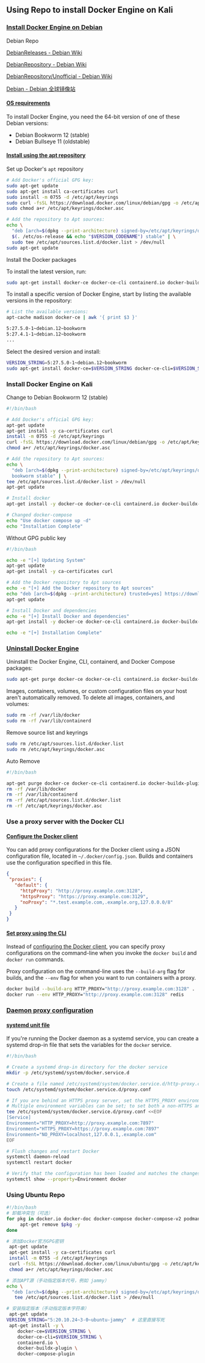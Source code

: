 ## Using Repo to install Docker Engine on Kali

### [Install Docker Engine on Debian](https://docs.docker.com/engine/install/debian/)

Debian Repo 

[DebianReleases - Debian Wiki](https://wiki.debian.org/DebianReleases)

[DebianRepository - Debian Wiki](https://wiki.debian.org/DebianRepository)

[DebianRepository/Unofficial - Debian Wiki](https://wiki.debian.org/DebianRepository/Unofficial)

[Debian - Debian 全球镜像站](https://www.debian.org/mirror/list)

#### [OS requirements](https://docs.docker.com/engine/install/debian/#os-requirements)

To install Docker Engine, you need the 64-bit version of one of these Debian versions:

- Debian Bookworm 12 (stable)
- Debian Bullseye 11 (oldstable)

#### [Install using the apt repository](https://docs.docker.com/engine/install/debian/#install-using-the-repository)

Set up Docker's `apt` repository

```sh
# Add Docker's official GPG key:
sudo apt-get update
sudo apt-get install ca-certificates curl
sudo install -m 0755 -d /etc/apt/keyrings
sudo curl -fsSL https://download.docker.com/linux/debian/gpg -o /etc/apt/keyrings/docker.asc
sudo chmod a+r /etc/apt/keyrings/docker.asc

# Add the repository to Apt sources:
echo \
  "deb [arch=$(dpkg --print-architecture) signed-by=/etc/apt/keyrings/docker.asc] https://download.docker.com/linux/debian \
  $(. /etc/os-release && echo "$VERSION_CODENAME") stable" | \
  sudo tee /etc/apt/sources.list.d/docker.list > /dev/null
sudo apt-get update
```

Install the Docker packages

To install the latest version, run:

```bash
sudo apt-get install docker-ce docker-ce-cli containerd.io docker-buildx-plugin docker-compose-plugin
```

To install a specific version of Docker Engine, start by listing the available versions in the repository:

```bash
# List the available versions:
apt-cache madison docker-ce | awk '{ print $3 }'

5:27.5.0-1~debian.12~bookworm
5:27.4.1-1~debian.12~bookworm
...
```

Select the desired version and install:

```bash
VERSION_STRING=5:27.5.0-1~debian.12~bookworm
sudo apt-get install docker-ce=$VERSION_STRING docker-ce-cli=$VERSION_STRING containerd.io docker-buildx-plugin docker-compose-plugin
```

### Install Docker Engine on Kali

Change to Debian Bookworm 12 (stable)

```sh
#!/bin/bash

# Add Docker's official GPG key:
apt-get update
apt-get install -y ca-certificates curl
install -m 0755 -d /etc/apt/keyrings
curl -fsSL https://download.docker.com/linux/debian/gpg -o /etc/apt/keyrings/docker.asc
chmod a+r /etc/apt/keyrings/docker.asc

# Add the repository to Apt sources:
echo \
  "deb [arch=$(dpkg --print-architecture) signed-by=/etc/apt/keyrings/docker.asc] https://download.docker.com/linux/debian \
  bookworm stable" | \
tee /etc/apt/sources.list.d/docker.list > /dev/null
apt-get update

# Install docker
apt-get install -y docker-ce docker-ce-cli containerd.io docker-buildx-plugin docker-compose-plugin

# Changed docker-compose
echo "Use docker compose up -d"
echo "Installation Complete"
```

Without GPG public key

```sh
#!/bin/bash

echo -e "[+] Updating System"
apt-get update
apt-get install -y ca-certificates curl

# Add the Docker repository to Apt sources
echo -e "[+] Add the Docker repository to Apt sources"
echo "deb [arch=$(dpkg --print-architecture) trusted=yes] https://download.docker.com/linux/debian bookworm stable" | tee /etc/apt/sources.list.d/docker.list > /dev/null
apt-get update

# Install Docker and dependencies
echo -e "[+] Install Docker and dependencies"
apt-get install -y docker-ce docker-ce-cli containerd.io docker-buildx-plugin docker-compose-plugin

echo -e "[+] Installation Complete"
```

### [Uninstall Docker Engine](https://docs.docker.com/engine/install/debian/#uninstall-docker-engine)

Uninstall the Docker Engine, CLI, containerd, and Docker Compose packages:

```bash
sudo apt-get purge docker-ce docker-ce-cli containerd.io docker-buildx-plugin docker-compose-plugin docker-ce-rootless-extras
```

Images, containers, volumes, or custom configuration files on your host aren't automatically removed. To delete all images, containers, and volumes:

```bash
sudo rm -rf /var/lib/docker
sudo rm -rf /var/lib/containerd
```

Remove source list and keyrings

```bash
sudo rm /etc/apt/sources.list.d/docker.list
sudo rm /etc/apt/keyrings/docker.asc
```

Auto Remove

```bash
#!/bin/bash

apt-get purge docker-ce docker-ce-cli containerd.io docker-buildx-plugin docker-compose-plugin docker-ce-rootless-extras -y
rm -rf /var/lib/docker
rm -rf /var/lib/containerd
rm -rf /etc/apt/sources.list.d/docker.list
rm -rf /etc/apt/keyrings/docker.asc
```

### Use a proxy server with the Docker CLI

#### [Configure the Docker client](https://docs.docker.com/engine/cli/proxy/#configure-the-docker-client)

You can add proxy configurations for the Docker client using a JSON configuration file, located in `~/.docker/config.json`. Builds and containers use the configuration specified in this file.

```json
{
 "proxies": {
   "default": {
     "httpProxy": "http://proxy.example.com:3128",
     "httpsProxy": "https://proxy.example.com:3129",
     "noProxy": "*.test.example.com,.example.org,127.0.0.0/8"
   }
 }
}
```

#### [Set proxy using the CLI](https://docs.docker.com/engine/cli/proxy/#set-proxy-using-the-cli)

Instead of [configuring the Docker client](https://docs.docker.com/engine/cli/proxy/#configure-the-docker-client), you can specify proxy configurations on the command-line when you invoke the `docker build` and `docker run` commands.

Proxy configuration on the command-line uses the `--build-arg` flag for builds, and the `--env` flag for when you want to run containers with a proxy.

```bash
docker build --build-arg HTTP_PROXY="http://proxy.example.com:3128" .
docker run --env HTTP_PROXY="http://proxy.example.com:3128" redis
```

### [Daemon proxy configuration](https://docs.docker.com/engine/daemon/proxy/)

#### [systemd unit file](https://docs.docker.com/engine/daemon/proxy/#systemd-unit-file)

If you're running the Docker daemon as a systemd service, you can create a systemd drop-in file that sets the variables for the `docker` service.

```sh
#!/bin/bash

# Create a systemd drop-in directory for the docker service
mkdir -p /etc/systemd/system/docker.service.d

# Create a file named /etc/systemd/system/docker.service.d/http-proxy.conf that adds the HTTP_PROXY environment variable
touch /etc/systemd/system/docker.service.d/proxy.conf

# If you are behind an HTTPS proxy server, set the HTTPS_PROXY environment variable
# Multiple environment variables can be set; to set both a non-HTTPS and a HTTPs proxy
tee /etc/systemd/system/docker.service.d/proxy.conf <<EOF
[Service]
Environment="HTTP_PROXY=http://proxy.example.com:7897"
Environment="HTTPS_PROXY=https://proxy.example.com:7897"
Environment="NO_PROXY=localhost,127.0.0.1,.example.com"
EOF

# Flush changes and restart Docker
systemctl daemon-reload
systemctl restart docker

# Verify that the configuration has been loaded and matches the changes you made, for example
systemctl show --property=Environment docker
```

### Using Ubuntu Repo

```bash
#!/bin/bash
# 卸载冲突包（可选）
for pkg in docker.io docker-doc docker-compose docker-compose-v2 podman-docker containerd runc; do
     apt-get remove $pkg -y
done

# 添加Docker官方GPG密钥
 apt-get update
 apt-get install -y ca-certificates curl
 install -m 0755 -d /etc/apt/keyrings
 curl -fsSL https://download.docker.com/linux/ubuntu/gpg -o /etc/apt/keyrings/docker.asc
 chmod a+r /etc/apt/keyrings/docker.asc

# 添加APT源（手动指定版本代号，例如 jammy）
echo \
  "deb [arch=$(dpkg --print-architecture) signed-by=/etc/apt/keyrings/docker.asc] https://download.docker.com/linux/ubuntu jammy stable" | \
   tee /etc/apt/sources.list.d/docker.list > /dev/null

# 安装指定版本（手动指定版本字符串）
 apt-get update
VERSION_STRING="5:20.10.24~3-0~ubuntu-jammy"  # 这里直接写死
 apt-get install -y \
    docker-ce=$VERSION_STRING \
    docker-ce-cli=$VERSION_STRING \
    containerd.io \
    docker-buildx-plugin \
    docker-compose-plugin
```

